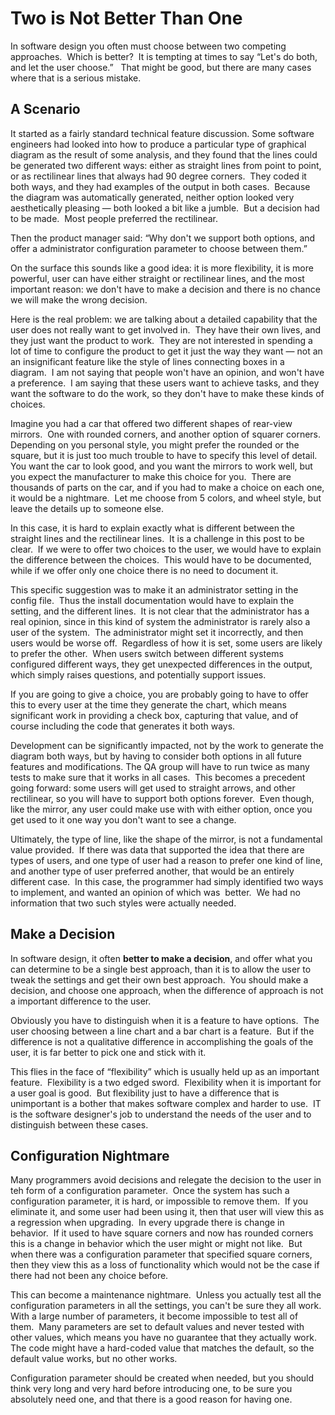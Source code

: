 #  Two is Not Better Than One

In software design you often must choose between two competing approaches.  Which is better?  It is tempting at times to say “Let's do both, and let the user choose.”   That might be good, but there are many cases where that is a serious mistake.

## A Scenario

It started as a fairly standard technical feature discussion. Some software engineers had looked into how to produce a particular type of graphical diagram as the result of some analysis, and they found that the lines could be generated two different ways: either as straight lines from point to point, or as rectilinear lines that always had 90 degree corners.  They coded it both ways, and they had examples of the output in both cases.  Because the diagram was automatically generated, neither option looked very aesthetically pleasing — both looked a bit like a jumble.  But a decision had to be made.  Most people preferred the rectilinear. 

Then the product manager said: “Why don't we support both options, and offer a administrator configuration parameter to choose between them.”  

On the surface this sounds like a good idea: it is more flexibility, it is more powerful, user can have either straight or rectilinear lines, and the most important reason: we don't have to make a decision and there is no chance we will make the wrong decision.  

Here is the real problem: we are talking about a detailed capability that the user does not really want to get involved in.  They have their own lives, and they just want the product to work.  They are not interested in spending a lot of time to configure the product to get it just the way they want — not an an insignificant feature like the style of lines connecting boxes in a diagram.  I am not saying that people won't have an opinion, and won't have a preference.  I am saying that these users want to achieve tasks, and they want the software to do the work, so they don't have to make these kinds of choices. 

Imagine you had a car that offered two different shapes of rear-view mirrors.  One with rounded corners, and another option of squarer corners.   Depending on you personal style, you might prefer the rounded or the square, but it is just too much trouble to have to specify this level of detail.  You want the car to look good, and you want the mirrors to work well, but you expect the manufacturer to make this choice for you.  There are thousands of parts on the car, and if you had to make a choice on each one, it would be a nightmare.  Let me choose from 5 colors, and wheel style, but leave the details up to someone else. 

In this case, it is hard to explain exactly what is different between the straight lines and the rectilinear lines.  It is a challenge in this post to be clear.  If we were to offer two choices to the user, we would have to explain the difference between the choices.  This would have to be documented, while if we offer only one choice there is no need to document it.  

This specific suggestion was to make it an administrator setting in the config file.  Thus the install documentation would have to explain the setting, and the different lines.  It is not clear that the administrator has a real opinion, since in this kind of system the administrator is rarely also a user of the system.  The administrator might set it incorrectly, and then users would be worse off.  Regardless of how it is set, some users are likely to prefer the other.  When users switch between different systems configured different ways, they get unexpected differences in the output, which simply raises questions, and potentially support issues. 

If you are going to give a choice, you are probably going to have to offer this to every user at the time they generate the chart, which means significant work in providing a check box, capturing that value, and of course including the code that generates it both ways.  

Development can be significantly impacted, not by the work to generate the diagram both ways, but by having to consider both options in all future features and modifications. The QA group will have to run twice as many tests to make sure that it works in all cases.  This becomes a precedent going forward: some users will get used to straight arrows, and other rectilinear, so you will have to support both options forever.  Even though, like the mirror, any user could make use with with either option, once you get used to it one way you don't want to see a change.  

Ultimately, the type of line, like the shape of the mirror, is not a fundamental value provided.  If there was data that supported the idea that there are types of users, and one type of user had a reason to prefer one kind of line, and another type of user preferred another, that would be an entirely different case.  In this case, the programmer had simply identified two ways to implement, and wanted an opinion of which was  better.  We had no information that two such styles were actually needed.

## Make a Decision

In software design, it often **better to make a decision**, and offer what you can determine to be a single best approach, than it is to allow the user to tweak the settings and get their own best approach.  You should make a decision, and choose one approach, when the difference of approach is not a important difference to the user.

Obviously you have to distinguish when it is a feature to have options.  The user choosing between a line chart and a bar chart is a feature.  But if the difference is not a qualitative difference in accomplishing the goals of the user, it is far better to pick one and stick with it.

This flies in the face of “flexibility” which is usually held up as an important feature.  Flexibility is a two edged sword.  Flexibility when it is important for a user goal is good.  But flexibility just to have a difference that is unimportant is a bother that makes software complex and harder to use.  IT is the software designer's job to understand the needs of the user and to distinguish between these cases.

## Configuration Nightmare

Many programmers avoid decisions and relegate the decision to the user in teh form of a configuration parameter.  Once the system has such a configuration parameter, it is hard, or impossible to remove them.  If you eliminate it, and some user had been using it, then that user will view this as a regression when upgrading.  In every upgrade there is change in behavior.  If it used to have square corners and now has rounded corners this is a change in behavior which the user might or might not like.  But when there was a configuration parameter that specified square corners, then they view this as a loss of functionality which would not be the case if there had not been any choice before.  

This can become a maintenance nightmare.  Unless you actually test all the configuration parameters in all the settings, you can't be sure they all work.  With a large number of parameters, it become impossible to test all of them.  Many parameters are set to default values and never tested with other values, which means you have no guarantee that they actually work.  The code might have a hard-coded value that matches the default, so the default value works, but no other works.  

Configuration parameter should be created when needed, but you should think very long and very hard before introducing one, to be sure you absolutely need one, and that there is a good reason for having one.